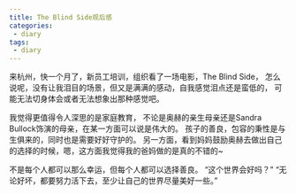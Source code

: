 ```yaml
---
title: The Blind Side观后感
categories:
 - diary
tags: 
 - diary
---
```


来杭州，快一个月了，新员工培训，组织看了一场电影，The Blind Side，
怎么说呢，没有让我泪目的场景，但又是满满的感动，自我感觉泪点还是蛮低的，
可能无法切身体会或者无法想象出那种感觉吧。

我觉得更值得令人深思的是家庭教育，
不论是奥赫的亲生母亲还是Sandra Bullock饰演的母亲，在某一方面可以说是伟大的。
孩子的善良，包容的秉性是与生俱来的，同时也是需要好好守护的。
另一方面，看到妈妈鼓励奥赫去做出自己的选择的时候，嗯，这方面我觉得我的爸妈做的是真的不错的~

不是每个人都可以那么幸运，但每个人都可以选择善良。
“这个世界会好吗？” “无论好坏，都要努力活下去，至少让自己的世界尽量美好一些。”